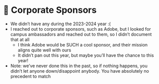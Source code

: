 # 👔 Corporate Sponsors

* We didn’t have any during the 2023-2024 year :(
* I reached out to corporate sponsors, such as Adobe, but I looked for campus ambassadors and reached out to them, so I didn’t document that at all
  * I think Adobe would be SUCH a cool sponsor, and their mission aligns quite well with ours
  * It didn’t pan out this year, but maybe you’ll have the chance to this year!
* Note: we’ve never done this in the past, so if nothing happens, you didn’t let anyone down/disappoint anybody. You have absolutely no precedent to match
